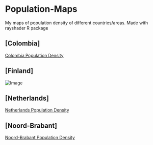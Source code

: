 # Population-Maps
My maps of population density of different countries/areas.
Made with rayshader R package

## [Colombia]
[Colombia Population Density](https://drive.google.com/file/d/1YkWiT9t1P4bvMGUebm60nfRE2OjuWkWs/view?usp=sharing)
## [Finland]
![Image](https://github.com/user-attachments/assets/8eff8448-bb9d-4e70-a24a-1d5a19a70f3d)
## [Netherlands]
[Netherlands Population Density](https://drive.google.com/file/d/1Xo5k3t_YMXPCfSNk8UKkd3UqWbIbRdTj/view?usp=sharing)
## [Noord-Brabant]
[Noord-Brabant Population Density](https://drive.google.com/file/d/1NH_5vi2_II4na8R9_Mznzc8ILUbXbZRD/view?usp=sharing)
